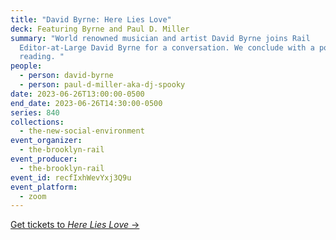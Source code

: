 ```yaml
---
title: "David Byrne: Here Lies Love"
deck: Featuring Byrne and Paul D. Miller
summary: "World renowned musician and artist David Byrne joins Rail
  Editor-at-Large David Byrne for a conversation. We conclude with a poetry
  reading. "
people:
  - person: david-byrne
  - person: paul-d-miller-aka-dj-spooky
date: 2023-06-26T13:00:00-0500
end_date: 2023-06-26T14:30:00-0500
series: 840
collections:
  - the-new-social-environment
event_organizer:
  - the-brooklyn-rail
event_producer:
  - the-brooklyn-rail
event_id: recfIxhWevYxj3Q9u
event_platform:
  - zoom
---
```

[Get tickets to *Here Lies Love* →](https://herelieslovebroadway.com/)